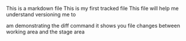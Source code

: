 This is a markdown file
This is my first tracked file
This file will help me understand versioning
me to

am demonstrating the diff command it shows you file changes between working area and the stage area
